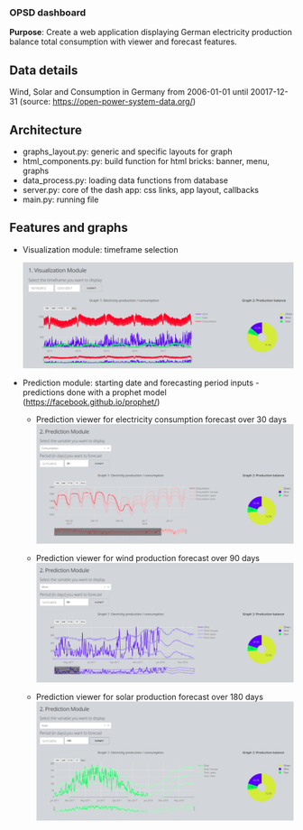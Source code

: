 ### OPSD dashboard
**Purpose**: Create a web application displaying German electricity production balance total consumption with viewer and forecast features.

## Data details
Wind, Solar and Consumption in Germany from 2006-01-01 until 20017-12-31 (source: https://open-power-system-data.org/)

## Architecture
* graphs_layout.py: generic and specific layouts for graph
* html_components.py: build function for html bricks: banner, menu, graphs
* data_process.py: loading data functions from database
* server.py: core of the dash app: css links, app layout, callbacks
* main.py: running file


## Features and graphs
* Visualization module: timeframe selection

  ![logo](images/visu_module.png)

* Prediction module: starting date and forecasting period inputs - predictions done with a prophet model (https://facebook.github.io/prophet/)

  - Prediction viewer for electricity consumption forecast over 30 days
  ![logo](images/pred_module_cons.png)

  - Prediction viewer for wind production forecast over 90 days
  ![logo](images/pred_module_wind.png)

  - Prediction viewer for solar production forecast over 180 days
  ![logo](images/pred_module_solar.png)
